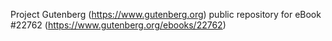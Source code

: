 Project Gutenberg (https://www.gutenberg.org) public repository for eBook #22762 (https://www.gutenberg.org/ebooks/22762)
